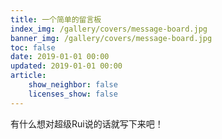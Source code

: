 ```yaml
---
title: 一个简单的留言板
index_img: /gallery/covers/message-board.jpg
banner_img: /gallery/covers/message-board.jpg
toc: false
date: 2019-01-01 00:00
updated: 2019-01-01 00:00
article:
    show_neighbor: false
    licenses_show: false
---
```

有什么想对超级Rui说的话就写下来吧！